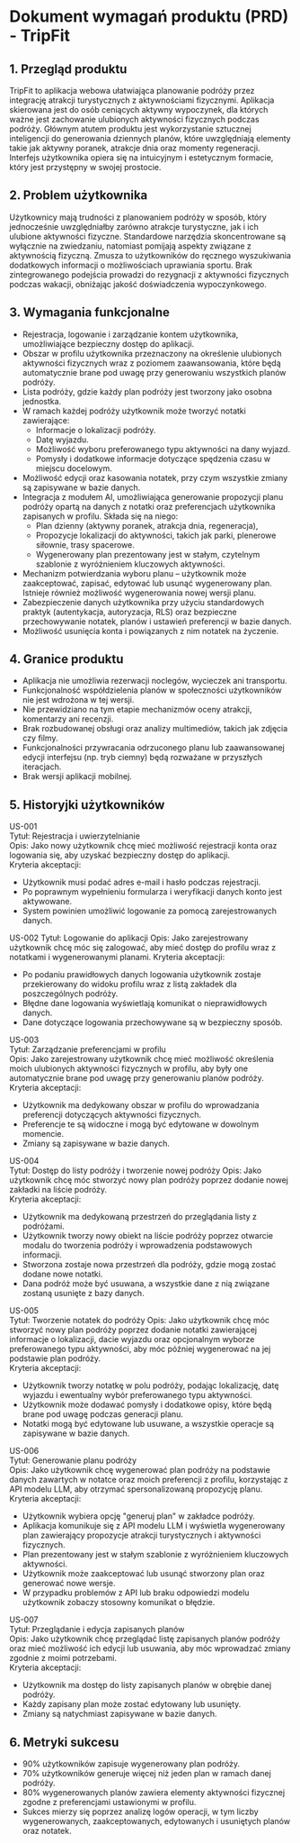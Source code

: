 # Dokument wymagań produktu (PRD) - TripFit

## 1. Przegląd produktu
TripFit to aplikacja webowa ułatwiająca planowanie podróży przez integrację atrakcji turystycznych z aktywnościami fizycznymi. Aplikacja skierowana jest do osób ceniących aktywny wypoczynek, dla których ważne jest zachowanie ulubionych aktywności fizycznych podczas podróży. Głównym atutem produktu jest wykorzystanie sztucznej inteligencji do generowania dziennych planów, które uwzględniają elementy takie jak aktywny poranek, atrakcje dnia oraz momenty regeneracji. Interfejs użytkownika opiera się na intuicyjnym i estetycznym formacie, który jest przystępny w swojej prostocie.

## 2. Problem użytkownika
Użytkownicy mają trudności z planowaniem podróży w sposób, który jednocześnie uwzględniałby zarówno atrakcje turystyczne, jak i ich ulubione aktywności fizyczne. Standardowe narzędzia skoncentrowane są wyłącznie na zwiedzaniu, natomiast pomijają aspekty związane z aktywnością fizyczną. Zmusza to użytkowników do ręcznego wyszukiwania dodatkowych informacji o możliwościach uprawiania sportu. Brak zintegrowanego podejścia prowadzi do rezygnacji z aktywności fizycznych podczas wakacji, obniżając jakość doświadczenia wypoczynkowego.

## 3. Wymagania funkcjonalne
- Rejestracja, logowanie i zarządzanie kontem użytkownika, umożliwiające bezpieczny dostęp do aplikacji.
- Obszar w profilu użytkownika przeznaczony na określenie ulubionych aktywności fizycznych wraz z poziomem zaawansowania, które będą automatycznie brane pod uwagę przy generowaniu wszystkich planów podróży.
- Lista podróży, gdzie każdy plan podróży jest tworzony jako osobna jednostka.
- W ramach każdej podróży użytkownik może tworzyć notatki zawierające:
  - Informacje o lokalizacji podróży.
  - Datę wyjazdu.
  - Możliwość wyboru preferowanego typu aktywności na dany wyjazd.
  - Pomysły i dodatkowe informacje dotyczące spędzenia czasu w miejscu docelowym.
- Możliwość edycji oraz kasowania notatek, przy czym wszystkie zmiany są zapisywane w bazie danych.
- Integracja z modułem AI, umożliwiająca generowanie propozycji planu podróży opartą na danych z notatki oraz preferencjach użytkownika zapisanych w profilu. Składa się na niego:
  - Plan dzienny (aktywny poranek, atrakcja dnia, regeneracja),
  - Propozycje lokalizacji do aktywności, takich jak parki, plenerowe siłownie, trasy spacerowe.
  - Wygenerowany plan prezentowany jest w stałym, czytelnym szablonie z wyróżnieniem kluczowych aktywności.
- Mechanizm potwierdzania wyboru planu – użytkownik może zaakceptować, zapisać, edytować lub usunąć wygenerowany plan. Istnieje również możliwość wygenerowania nowej wersji planu.
- Zabezpieczenie danych użytkownika przy użyciu standardowych praktyk (autentykacja, autoryzacja, RLS) oraz bezpieczne przechowywanie notatek, planów i ustawień preferencji w bazie danych.
- Możliwość usunięcia konta i powiązanych z nim notatek na życzenie.

## 4. Granice produktu
- Aplikacja nie umożliwia rezerwacji noclegów, wycieczek ani transportu.
- Funkcjonalność współdzielenia planów w społeczności użytkowników nie jest wdrożona w tej wersji.
- Nie przewidziano na tym etapie mechanizmów oceny atrakcji, komentarzy ani recenzji.
- Brak rozbudowanej obsługi oraz analizy multimediów, takich jak zdjęcia czy filmy.
- Funkcjonalności przywracania odrzuconego planu lub zaawansowanej edycji interfejsu (np. tryb ciemny) będą rozważane w przyszłych iteracjach.
- Brak wersji aplikacji mobilnej.

## 5. Historyjki użytkowników

US-001  
Tytuł: Rejestracja i uwierzytelnianie  
Opis: Jako nowy użytkownik chcę mieć możliwość rejestracji konta oraz logowania się, aby uzyskać bezpieczny dostęp do aplikacji.  
Kryteria akceptacji:  
- Użytkownik musi podać adres e-mail i hasło podczas rejestracji.  
- Po poprawnym wypełnieniu formularza i weryfikacji danych konto jest aktywowane.
- System powinien umożliwić logowanie za pomocą zarejestrowanych danych.  

US-002
Tytuł: Logowanie do aplikacji
Opis: Jako zarejestrowany użytkownik chcę móc się zalogować, aby mieć dostęp do profilu wraz z notatkami i wygenerowanymi planami.
Kryteria akceptacji:
- Po podaniu prawidłowych danych logowania użytkownik zostaje przekierowany do widoku profilu wraz z listą zakładek dla poszczególnych podróży.
- Błędne dane logowania wyświetlają komunikat o nieprawidłowych danych.
- Dane dotyczące logowania przechowywane są w bezpieczny sposób.

US-003  
Tytuł: Zarządzanie preferencjami w profilu  
Opis: Jako zarejestrowany użytkownik chcę mieć możliwość określenia moich ulubionych aktywności fizycznych w profilu, aby były one automatycznie brane pod uwagę przy generowaniu planów podróży.  
Kryteria akceptacji:  
- Użytkownik ma dedykowany obszar w profilu do wprowadzania preferencji dotyczących aktywności fizycznych.  
- Preferencje te są widoczne i mogą być edytowane w dowolnym momencie.  
- Zmiany są zapisywane w bazie danych.

US-004  
Tytuł: Dostęp do listy podróży i tworzenie nowej podróży
Opis: Jako użytkownik chcę móc stworzyć nowy plan podróży poprzez dodanie nowej zakładki na liście podróży.  
Kryteria akceptacji:  
- Użytkownik ma dedykowaną przestrzeń do przeglądania listy z podróżami.
- Użytkownik tworzy nowy obiekt na liście podróży poprzez otwarcie modalu do tworzenia podróży i wprowadzenia podstawowych informacji. 
- Stworzona zostaje nowa przestrzeń dla podróży, gdzie mogą zostać dodane nowe notatki. 
- Dana podróż może być usuwana, a wszystkie dane z nią związane zostaną usunięte z bazy danych.

US-005  
Tytuł: Tworzenie notatek do podróży
Opis: Jako użytkownik chcę móc stworzyć nowy plan podróży poprzez dodanie notatki zawierającej informacje o lokalizacji, dacie wyjazdu oraz opcjonalnym wyborze preferowanego typu aktywności, aby móc później wygenerować na jej podstawie plan podróży.  
Kryteria akceptacji:  
- Użytkownik tworzy notatkę w polu podróży, podając lokalizację, datę wyjazdu i ewentualny wybór preferowanego typu aktywności.  
- Użytkownik może dodawać pomysły i dodatkowe opisy, które będą brane pod uwagę podczas generacji planu.  
- Notatki mogą być edytowane lub usuwane, a wszystkie operacje są zapisywane w bazie danych.

US-006  
Tytuł: Generowanie planu podróży  
Opis: Jako użytkownik chcę wygenerować plan podróży na podstawie danych zawartych w notatce oraz moich preferencji z profilu, korzystając z API modelu LLM, aby otrzymać spersonalizowaną propozycję planu.  
Kryteria akceptacji:  
- Użytkownik wybiera opcję "generuj plan" w zakładce podróży.  
- Aplikacja komunikuje się z API modelu LLM i wyświetla wygenerowany plan zawierający propozycje atrakcji turystycznych i aktywności fizycznych.  
- Plan prezentowany jest w stałym szablonie z wyróżnieniem kluczowych aktywności.  
- Użytkownik może zaakceptować lub usunąć stworzony plan oraz generować nowe wersje.
- W przypadku problemów z API lub braku odpowiedzi modelu użytkownik zobaczy stosowny komunikat o błędzie.

US-007  
Tytuł: Przeglądanie i edycja zapisanych planów  
Opis: Jako użytkownik chcę przeglądać listę zapisanych planów podróży oraz mieć możliwość ich edycji lub usuwania, aby móc wprowadzać zmiany zgodnie z moimi potrzebami.  
Kryteria akceptacji:  
- Użytkownik ma dostęp do listy zapisanych planów w obrębie danej podróży.  
- Każdy zapisany plan może zostać edytowany lub usunięty.  
- Zmiany są natychmiast zapisywane w bazie danych.

## 6. Metryki sukcesu
- 90% użytkowników zapisuje wygenerowany plan podróży.
- 70% użytkowników generuje więcej niż jeden plan w ramach danej podróży.
- 80% wygenerowanych planów zawiera elementy aktywności fizycznej zgodne z preferencjami ustawionymi w profilu.
- Sukces mierzy się poprzez analizę logów operacji, w tym liczby wygenerowanych, zaakceptowanych, edytowanych i usuniętych planów oraz notatek.
